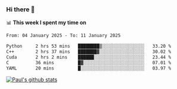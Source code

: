 ### Hi there 👋

📊 **This week I spent my time on**
<!--START_SECTION:waka-->

```txt
From: 04 January 2025 - To: 11 January 2025

Python     2 hrs 53 mins   ████████▒░░░░░░░░░░░░░░░░   33.20 %
C++        2 hrs 37 mins   ███████▓░░░░░░░░░░░░░░░░░   30.02 %
Cuda       2 hrs 2 mins    ██████░░░░░░░░░░░░░░░░░░░   23.44 %
C          36 mins         █▓░░░░░░░░░░░░░░░░░░░░░░░   07.01 %
YAML       20 mins         █░░░░░░░░░░░░░░░░░░░░░░░░   03.97 %
```

<!--END_SECTION:waka-->


[![Paul's github stats](https://github-readme-stats.vercel.app/api?username=mickeyouyou&theme=dracula&show_icons=true)](https://github.com/anuraghazra/github-readme-stats)
